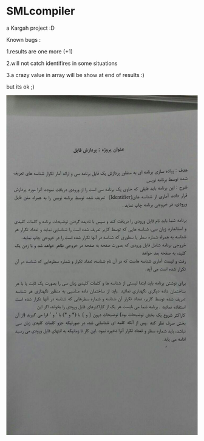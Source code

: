 # SMLcompiler
a Kargah project :D

Known bugs :

1.results are one more (+1)

2.will not catch identifires in some situations 

3.a crazy value in array will be show at end of results :)

but its ok ;)

![Screenshot](Question.jpg)
